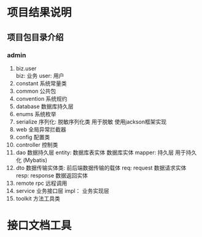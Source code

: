 # 项目结果说明
## 项目包目录介绍
### admin
1. biz.user   
biz: 业务 
user: 用户
2. constant 
系统常量类
3. common
公共包
4. convention
系统规约
5. database
数据库持久层
6. enums
系统枚举
7. serialize 
序列化: 脱敏序列化类  用于脱敏 使用jackson框架实现
8. web
全局异常拦截器
9. config
配置类
10. controller
控制类
11. dao
数据持久层
entity: 数据库表实体  数据库实体
mapper: 持久层 用于持久化 (Mybatis)
12. dto
数据传输实体类: 前后端数据传输的载体
req: request 数据请求实体
resp: response 数据返回实体
13. remote 
rpc 远程调用
14. service 
业务接口层
impl： 业务实现层
15. toolkit
方法工具类

# 接口文档工具





